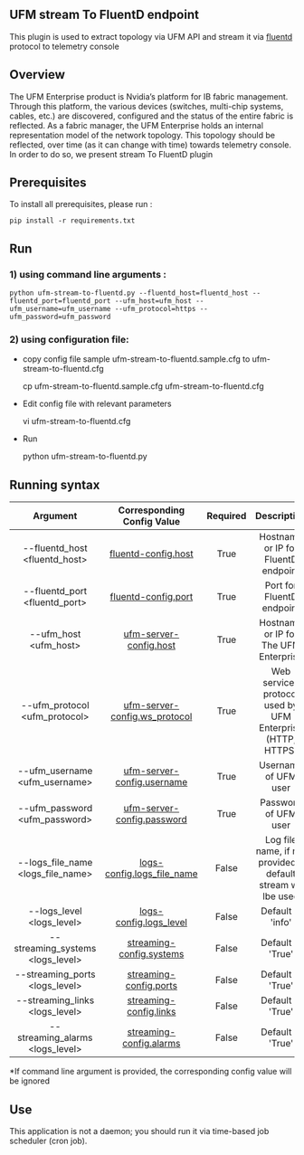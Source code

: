 UFM stream To FluentD endpoint
--------------------------------------------------------


This plugin is used to extract topology via UFM API and stream it via [fluentd](https://www.fluentd.org/) protocol to telemetry console

Overview
--------------------------------------------------------

The UFM Enterprise product is Nvidia’s platform for IB fabric management. Through this platform, the various devices (switches, multi-chip systems, cables, etc.) are discovered, configured and the status of the entire fabric is reflected.
As a fabric manager, the UFM Enterprise holds an internal representation model of the network topology. This topology should be reflected, over time (as it can change with time) towards telemetry console. In order to do so, we present stream To FluentD plugin



Prerequisites 
--------------------------------------------------------

To install all prerequisites, please run :

    pip install -r requirements.txt

Run  
-------------------------------------------------------- 
### 1) using command line arguments :


    python ufm-stream-to-fluentd.py --fluentd_host=fluentd_host --fluentd_port=fluentd_port --ufm_host=ufm_host --ufm_username=ufm_username --ufm_protocol=https --ufm_password=ufm_password


### 2) using configuration file:
  
  - copy config file sample ufm-stream-to-fluentd.sample.cfg to ufm-stream-to-fluentd.cfg 
      
    
    cp ufm-stream-to-fluentd.sample.cfg ufm-stream-to-fluentd.cfg

  - Edit config file with relevant parameters 

    
    vi ufm-stream-to-fluentd.cfg

  - Run

    
    python ufm-stream-to-fluentd.py

 Running syntax
--------------------------------------------------------

| Argument | Corresponding Config Value | Required | Description | 
| :---: | :---: |:---: |:---: |
| --fluentd_host <fluentd_host> | [fluentd-config.host](ufm-stream-to-fluentd.sample.cfg#L19) | True |  Hostname or IP for FluentD endpoint
| --fluentd_port <fluentd_port> | [fluentd-config.port](ufm-stream-to-fluentd.sample.cfg#L20) | True | Port for FluentD endpoint  
| --ufm_host <ufm_host> | [ufm-server-config.host](ufm-stream-to-fluentd.sample.cfg#L3) | True | Hostname or IP for The UFM Enterprise
| --ufm_protocol <ufm_protocol> | [ufm-server-config.ws_protocol](ufm-stream-to-fluentd.sample.cfg#L6) | True | Web services protocol used by UFM Enterprise (HTTP, HTTPS)  
| --ufm_username <ufm_username> | [ufm-server-config.username](ufm-stream-to-fluentd.sample.cfg#L8) | True | Username of UFM user
| --ufm_password <ufm_password> | [ufm-server-config.password](ufm-stream-to-fluentd.sample.cfg#L9) | True | Password of UFM user
| --logs_file_name <logs_file_name> | [logs-config.logs_file_name](ufm-stream-to-fluentd.sample.cfg#L24) | False | Log file name, if not provided a default stream wil lbe used
| --logs_level <logs_level> | [logs-config.logs_level](ufm-stream-to-fluentd.sample.cfg#L27) | False | Default is 'info'
| --streaming_systems <logs_level> | [streaming-config.systems](ufm-stream-to-fluentd.sample.cfg#L12) | False | Default is 'True'
| --streaming_ports <logs_level> | [streaming-config.ports](ufm-stream-to-fluentd.sample.cfg#L13) | False | Default is 'True'
| --streaming_links <logs_level> | [streaming-config.links](ufm-stream-to-fluentd.sample.cfg#L14) | False | Default is 'True'
| --streaming_alarms <logs_level> | [streaming-config.alarms](ufm-stream-to-fluentd.sample.cfg#L15) | False | Default is 'True'
   
*If command line argument is provided, the corresponding config value will be ignored

Use
-------------------------------------------------------- 
This application is not a daemon; you should run it via time-based job scheduler (cron job).

